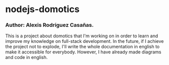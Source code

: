 # nodejs-domotics

### Author: Alexis Rodríguez Casañas.

This is a project about domotics that I'm working on in order to learn and improve my knowledge on full-stack development.
In the future, if I achieve the project not to explode, I'll write the whole documentation in english to make it accessible for everybody. However, I have already made diagrams and code in english.

